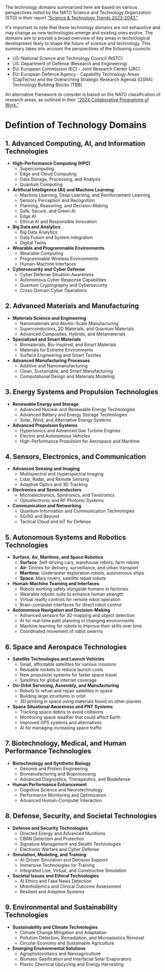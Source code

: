 The technology domains summarized here are based on various perspectives noted by the NATO Science and Technology Organization (STO) in their report ["Science & Technology Trends 2023-2043."](https://www.nato.int/nato_static_fl2014/assets/pdf/2023/3/pdf/stt23-vol2.pdf)

It's important to note that these technology domains are not exhaustive and may change as new technologies emerge and existing ones evolve. The domains aim to provide a broad overview of key areas in technological development likely to shape the future of science and technology. This summary takes into account the perspectives of the following councils:

- US: National Science and Technology Council (NSTC)
- US: Department of Defense (Research and Engineering)
- EU: European Commission (EC) - Joint Research Center (JRC)
- EU: European Defence Agency - Capability Technology Areas (CapTechs) and the Overarching Strategic Research Agenda (OSRA) Technology Building Blocks (TBB)

An alternative framework to consider is based on the NATO classification of research areas, as outlined in their ["2024 Collaborative Programme of Work."](https://www.sto.nato.int/public/20240506_UC_IKM_NATO-science-and-technology-organization-2024-collaborative-programme-of-work.pdf)

# Defintion of Technology Domains
## 1. **Advanced Computing, AI, and Information Technologies**
- **High-Performance Computing (HPC)**
  - Supercomputing
  - Edge and Cloud Computing
  - Data Storage, Processing, and Analysis
  - Quantum Computing
- **Artificial Intelligence (AI) and Machine Learning**
  - Machine Learning, Deep Learning, and Reinforcement Learning
  - Sensory Perception and Recognition
  - Planning, Reasoning, and Decision-Making
  - Safe, Secure, and Green AI
  - Edge AI
  - Ethical AI and Responsible Innovation
- **Big Data and Analytics**
  - Big Data Analytics
  - Data Fusion and System Integration
  - Digital Twins
- **Wearable and Programmable Environments**
  - Wearable Computing
  - Programmable Wireless Environments
  - Human-Machine Interfaces
- **Cybersecurity and Cyber Defense**
  - Cyber Defense Situation Awareness
  - Autonomous Cyber Response Capabilities
  - Quantum Cryptography and Cybersecurity
  - Cross-Domain Cyber Operations

## 2. **Advanced Materials and Manufacturing**
- **Materials Science and Engineering**
  - Nanomaterials and Atomic-Scale Manufacturing
  - Superconductors, 2D Materials, and Quantum Materials
  - Advanced Composites, Hybrids, and Metamaterials
- **Specialized and Smart Materials**
  - Biomaterials, Bio-Inspired, and Smart Materials
  - Materials for Extreme Environments
  - Surface Engineering and Smart Textiles
- **Advanced Manufacturing Processes**
  - Additive and Nanomanufacturing
  - Clean, Sustainable, and Smart Manufacturing
  - Computational Design and Materials Modeling

## 3. **Energy Systems and Propulsion Technologies**
- **Renewable Energy and Storage**
  - Advanced Nuclear and Renewable Energy Technologies
  - Advanced Battery and Energy Storage Technologies
  - Solar, Wind, and Alternative Energy Systems
- **Advanced Propulsion Systems**
  - Hypersonics and Advanced Gas Turbine Engines
  - Electric and Autonomous Vehicles
  - High-Performance Propulsion for Aerospace and Maritime

## 4. **Sensors, Electronics, and Communication**
- **Advanced Sensing and Imaging**
  - Multispectral and Hyperspectral Imaging
  - Lidar, Radar, and Remote Sensing
  - Adaptive Optics and 3D Tracking
- **Electronics and Semiconductors**
  - Microelectronics, Spintronics, and Twistronics
  - Optoelectronic and RF Photonic Systems
- **Communication and Networking**
  - Quantum Information and Communication Technologies
  - 5G/6G and Beyond
  - Tactical Cloud and IoT for Defense

## 5. **Autonomous Systems and Robotics Technologies**
- **Surface, Air, Maritime, and Space Robotics**
    - **Surface**: Self-driving cars, warehouse robots, farm robots
    - **Air**: Drones for delivery, surveillance, and urban transport
    - **Maritime**: Underwater exploration robots, autonomous ships
    - **Space**: Mars rovers, satellite repair robots
- **Human-Machine Teaming and Interfaces**
    - Robots working safely alongside humans in factories
    - Wearable robotic suits to enhance human strength
    - Virtual reality controls for remote robot operation
    - Brain-computer interfaces for direct robot control
- **Autonomous Navigation and Decision-Making**
    - Advanced sensors for 3D mapping and object detection
    - AI for real-time path planning in changing environments
    - Machine learning for robots to improve their skills over time
    - Coordinated movement of robot swarms

## 6. **Space and Aerospace Technologies**
- **Satellite Technologies and Launch Vehicles**
    - Small, affordable satellites for various missions
    - Reusable rockets to reduce launch costs
    - New propulsion systems for faster space travel
    - Satellites for global internet coverage
- **On-Orbit Servicing, Assembly, and Manufacturing**
    - Robots to refuel and repair satellites in space
    - Building large structures in orbit
    - 3D printing in space using materials found on other planets
- **Space Situational Awareness and PNT Systems**
    - Tracking space debris to avoid collisions
    - Monitoring space weather that could affect Earth
    - Improved GPS systems and alternatives
    - AI for managing increasing space traffic

## 7. **Biotechnology, Medical, and Human Performance Technologies**
- **Biotechnology and Synthetic Biology**
  - Genome and Protein Engineering
  - Biomanufacturing and Bioprocessing
  - Advanced Diagnostics, Therapeutics, and Biodefense
- **Human Performance Enhancement**
  - Cognitive Science and Neurotechnology
  - Performance Monitoring and Optimization
  - Advanced Human-Computer Interaction

## 8. **Defense, Security, and Societal Technologies**
- **Defense and Security Technologies**
  - Directed Energy and Advanced Munitions
  - CBRN Detection and Protection
  - Signature Management and Stealth Technologies
  - Electronic Warfare and Cyber Defense
- **Simulation, Modeling, and Training**
  - AI-Driven Simulation and Decision Support
  - Immersive Technologies for Training
  - Integrated Live, Virtual, and Constructive Simulation
- **Societal Issues and Ethical Technologies**
  - AI Ethics and Fake News Detection
  - Misinfodemics and Clinical Outcome Assessment
  - Resilient and Adaptive Systems

## 9. **Environmental and Sustainability Technologies**
- **Sustainability and Climate Technologies**
  - Climate Change Mitigation and Adaptation
  - Pollution Detection, Remediation, and Microplastics Removal
  - Circular Economy and Sustainable Agriculture
- **Emerging Environmental Solutions**
  - Agrophotovoltaics and Nanoagriculture
  - Biomass Gasification and Interfacial Solar Evaporators
  - Plastic Chemical Upcycling and Energy Harvesting

